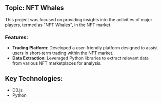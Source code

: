 
## Topic: NFT Whales

This project was focused on providing insights into the activities of major players, termed as "NFT Whales", in the NFT market.

### Features:
- **Trading Platform**: Developed a user-friendly platform designed to assist users in short-term trading within the NFT market.
- **Data Extraction**: Leveraged Python libraries to extract relevant data from various NFT marketplaces for analysis.

## Key Technologies:
- D3.js
- Python
